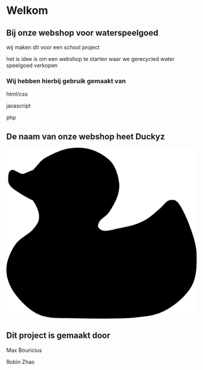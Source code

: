 # Welkom 

## Bij onze webshop voor waterspeelgoed

wij maken dit voor een school project

het is idee is om een webshop te starten waar we gerecycled water speelgoed verkopen

### Wij hebben hierbij gebruik gemaakt van
html/css

javascript

php

## De naam van onze webshop heet Duckyz

![](website/foto/logo.png)

## Dit project is gemaakt door 
Max Bouricius

Robin Zhao
